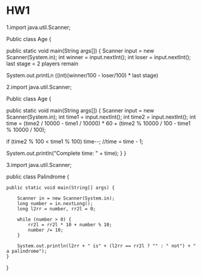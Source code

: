 # HW1

1.import java.util.Scanner;

Public class Age   {

public static void main(String args[])   {
Scanner input = new Scanner(System.in);
int winner = input.nextInt();
int loser = input.nextInt();
last stage = 2 players remain

System.out.printLn ((int)(winner/100 - loser/100) * last stage)

2.import java.util.Scanner;

Public class Age   {

public static void main(String args[])   {
Scanner input = new Scanner(System.in);
int time1 = input.nextInt();
int time2 = input.nextInt();
int time = (time2 / 10000 - time1 / 10000) * 60 + (time2 % 10000 / 100 - time1 % 10000 / 100);
		
if (time2 % 100 < time1 % 100)
time--; //time = time - 1;
		
System.out.println("Complete time: " + time);
	}
}

3.import java.util.Scanner;

public class Palindrome {

	public static void main(String[] args) {
		
		Scanner in = new Scanner(System.in);
		long number = in.nextLong();
		long l2rr = number, rr2l = 0;
	
		while (number > 0) {
			rr2l = rr2l * 10 + number % 10;
			number /= 10;
		}

		System.out.println(l2rr + " is" + (l2rr == rr2l ? "" : " not") + " a palindrome");
	}
	
	
}
